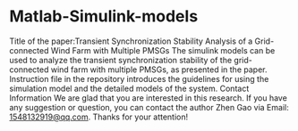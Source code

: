 # Matlab-Simulink-models
Title of the paper:Transient Synchronization Stability Analysis of a Grid-connected Wind Farm with Multiple PMSGs
The simulink models can be used to analyze the transient synchronization stability of the grid-connected wind farm with multiple PMSGs, as presented in the paper.
Instruction file in the repository introduces the guidelines for using the simulation model and the detailed models of the system.
Contact Information
We are glad that you are interested in this research.
If you have any suggestion or question, you can contact the author Zhen Gao via Email: 1548132919@qq.com. Thanks for your attention!
